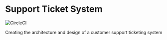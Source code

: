 # Support Ticket System

![CircleCI](https://circleci.com/gh/NabeelahY/support_ticket_system.svg?style=shield&circle-token=8d10a5f120275605792a7797aa0eb10248c4b6a9)


Creating the architecture and design of a customer support ticketing system
